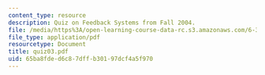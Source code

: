 ```yaml
---
content_type: resource
description: Quiz on Feedback Systems from Fall 2004.
file: /media/https%3A/open-learning-course-data-rc.s3.amazonaws.com/6-302-feedback-systems-spring-2007/65ba8fded6c87dffb30197dcf4a5f970_quiz03.pdf
file_type: application/pdf
resourcetype: Document
title: quiz03.pdf
uid: 65ba8fde-d6c8-7dff-b301-97dcf4a5f970
---
```

